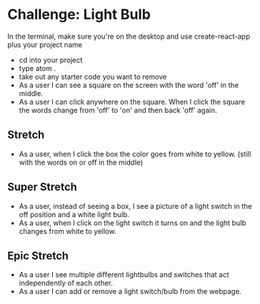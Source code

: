 # Challenge: Light Bulb
In the terminal, make sure you're on the desktop and use create-react-app plus your project name
- cd into your project
- type atom .
- take out any starter code you want to remove
- As a user I can see a square on the screen with the word 'off' in the middle.
- As a user I can click anywhere on the square. When I click the square the words change from 'off' to 'on' and then back 'off' again.

## Stretch
- As a user, when I click the box the color goes from white to yellow. (still with the words on or off in the middle)

## Super Stretch
- As a user, instead of seeing a box, I see a picture of a light switch in the off position and a white light bulb.
- As a user, when I click on the light switch it turns on and the light bulb changes from white to yellow.

## Epic Stretch
- As a user I see multiple different lightbulbs and switches that act independently of each other.
- As a user I can add or remove a light switch/bulb from the webpage.
